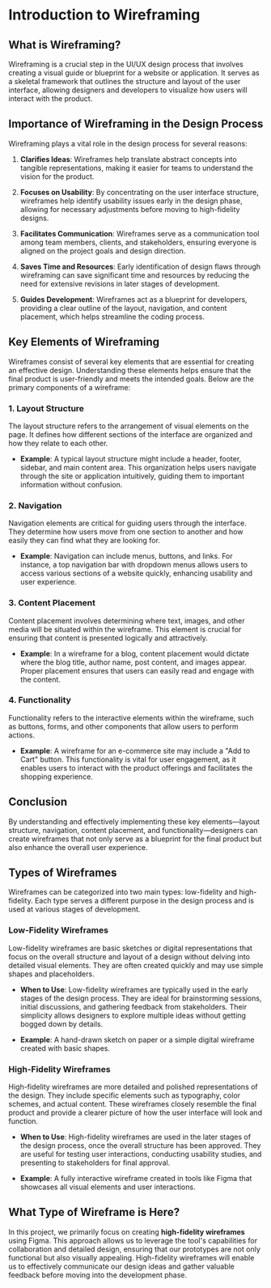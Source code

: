 # Introduction to Wireframing

## What is Wireframing?

Wireframing is a crucial step in the UI/UX design process that involves creating a visual guide or blueprint for a website or application. It serves as a skeletal framework that outlines the structure and layout of the user interface, allowing designers and developers to visualize how users will interact with the product.

## Importance of Wireframing in the Design Process

Wireframing plays a vital role in the design process for several reasons:

1. **Clarifies Ideas**: Wireframes help translate abstract concepts into tangible representations, making it easier for teams to understand the vision for the product.

2. **Focuses on Usability**: By concentrating on the user interface structure, wireframes help identify usability issues early in the design phase, allowing for necessary adjustments before moving to high-fidelity designs.

3. **Facilitates Communication**: Wireframes serve as a communication tool among team members, clients, and stakeholders, ensuring everyone is aligned on the project goals and design direction.

4. **Saves Time and Resources**: Early identification of design flaws through wireframing can save significant time and resources by reducing the need for extensive revisions in later stages of development.

5. **Guides Development**: Wireframes act as a blueprint for developers, providing a clear outline of the layout, navigation, and content placement, which helps streamline the coding process.

## Key Elements of Wireframing

Wireframes consist of several key elements that are essential for creating an effective design. Understanding these elements helps ensure that the final product is user-friendly and meets the intended goals. Below are the primary components of a wireframe:

### 1. Layout Structure

The layout structure refers to the arrangement of visual elements on the page. It defines how different sections of the interface are organized and how they relate to each other.

- **Example**: A typical layout structure might include a header, footer, sidebar, and main content area. This organization helps users navigate through the site or application intuitively, guiding them to important information without confusion.

### 2. Navigation

Navigation elements are critical for guiding users through the interface. They determine how users move from one section to another and how easily they can find what they are looking for.

- **Example**: Navigation can include menus, buttons, and links. For instance, a top navigation bar with dropdown menus allows users to access various sections of a website quickly, enhancing usability and user experience.

### 3. Content Placement

Content placement involves determining where text, images, and other media will be situated within the wireframe. This element is crucial for ensuring that content is presented logically and attractively.

- **Example**: In a wireframe for a blog, content placement would dictate where the blog title, author name, post content, and images appear. Proper placement ensures that users can easily read and engage with the content.

### 4. Functionality

Functionality refers to the interactive elements within the wireframe, such as buttons, forms, and other components that allow users to perform actions.

- **Example**: A wireframe for an e-commerce site may include a "Add to Cart" button. This functionality is vital for user engagement, as it enables users to interact with the product offerings and facilitates the shopping experience.

## Conclusion

By understanding and effectively implementing these key elements—layout structure, navigation, content placement, and functionality—designers can create wireframes that not only serve as a blueprint for the final product but also enhance the overall user experience.

## Types of Wireframes

Wireframes can be categorized into two main types: low-fidelity and high-fidelity. Each type serves a different purpose in the design process and is used at various stages of development.

### Low-Fidelity Wireframes

Low-fidelity wireframes are basic sketches or digital representations that focus on the overall structure and layout of a design without delving into detailed visual elements. They are often created quickly and may use simple shapes and placeholders.

- **When to Use**: Low-fidelity wireframes are typically used in the early stages of the design process. They are ideal for brainstorming sessions, initial discussions, and gathering feedback from stakeholders. Their simplicity allows designers to explore multiple ideas without getting bogged down by details.

- **Example**: A hand-drawn sketch on paper or a simple digital wireframe created with basic shapes.

### High-Fidelity Wireframes

High-fidelity wireframes are more detailed and polished representations of the design. They include specific elements such as typography, color schemes, and actual content. These wireframes closely resemble the final product and provide a clearer picture of how the user interface will look and function.

- **When to Use**: High-fidelity wireframes are used in the later stages of the design process, once the overall structure has been approved. They are useful for testing user interactions, conducting usability studies, and presenting to stakeholders for final approval.

- **Example**: A fully interactive wireframe created in tools like Figma that showcases all visual elements and user interactions.

## What Type of Wireframe is Here?

In this project, we primarily focus on creating **high-fidelity wireframes** using Figma. This approach allows us to leverage the tool's capabilities for collaboration and detailed design, ensuring that our prototypes are not only functional but also visually appealing. High-fidelity wireframes will enable us to effectively communicate our design ideas and gather valuable feedback before moving into the development phase.
